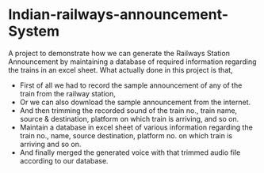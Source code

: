 # Indian-railways-announcement-System
A project to demonstrate how we can generate the Railways Station Announcement by maintaining a database of required information regarding the trains in an excel sheet.
What actually done in this project is that, 
* First of all we had to record the sample announcement of any of the train from the railway station, 
* Or we can also download the sample announcement from the internet. 
* And then trimming the recorded sound of the train no., train name, source & destination, platform on which train is arriving, and so on.
* Maintain a database in excel sheet of various information regarding the train no., name, source destination, platform no. on which train is arriving and so on.
* And finally merged the generated voice with that trimmed audio file according to our database.
